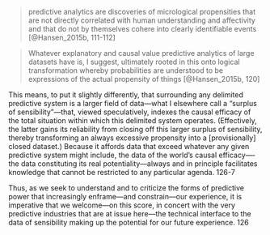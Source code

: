
> predictive analytics are discoveries of micrological propensities that are not directly correlated with human understanding and affectivity and that do not by themselves cohere into clearly identifiable events [@Hansen_2015b, 111-112]

>Whatever explanatory and causal value predictive analytics of large datasets have is, I suggest, ultimately rooted in this onto­ logical transformation whereby probabilities are understood to be expressions of the actual propensity of things [@Hansen_2015b, 120] 

This means, to put it slightly differently, that surrounding any delimited predictive system is a larger field of data—­what I elsewhere call a “surplus of sensibility”—­that, viewed speculatively, indexes the causal efficacy of the total situation within which this delimited system operates. (Effectively, the latter gains its reliability from closing off this larger surplus of sensibility, thereby transforming an always excessive propensity into a [provisionally] closed dataset.) Because it affords data that exceed whatever any given predictive system might include, the data of the world’s causal efficacy—­the data constituting its real potentiality—­always and in principle facilitates knowledge that cannot be restricted to any particular agenda. 126-7

Thus, as we seek to understand and to criticize the forms of predictive power that increasingly enframe—­and constrain—­our experience, it is imperative that we welcome—­on this score, in concert with the very predictive industries that are at issue here—­the technical interface to the data of sensibility making up the potential for our future experience. 126
